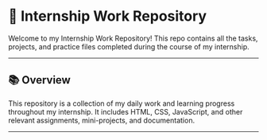# 💼 Internship Work Repository

Welcome to my Internship Work Repository! This repo contains all the tasks, projects, and practice files completed during the course of my internship.

---

## 📚 Overview

This repository is a collection of my daily work and learning progress throughout my internship. It includes HTML, CSS, JavaScript, and other relevant assignments, mini-projects, and documentation.

---



